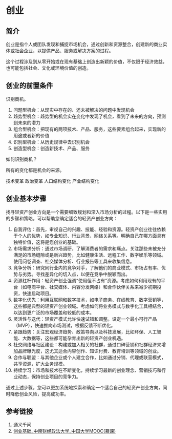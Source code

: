 # 创业


## 简介

创业是指个人或团队发现和捕捉市场机会，通过创新和资源整合，创建新的商业实体或社会企业，以提供产品、服务或解决方案的过程。

这个过程涉及到从零开始或在现有基础上创造出新颖的价值，不仅限于经济效益，也可能包括社会、文化或环境价值的创造。


## 创业的前置条件

识别商机。

1. 问题型机会：从现实中存在的、还未被解决的问题中发现机会
2. 趋势型机会：趋势型的机会实在变化中发现了机会，看到了未来的方向，预测到未来的潜力
3. 组合型机会：把现有的两项技术、产品、服务，这些要素组合起来，实现新的用途或者新的价值
4. 识别型机会：从历史规律中去识别机会
5. 创造型机会：创造新技术、产品、服务


如何识别商机？

所有的变化都是机会的来源。

技术变革
政治变革
人口结构变化
产业结构变化

## 创业基本步骤

找寻轻资产创业方向是一个需要细致规划和深入市场分析的过程。以下是一些实用的步骤和策略，可以帮助您确定适合的轻资产创业方向：

1. 自我评估：首先，审视自己的兴趣、技能、经验和资源。轻资产创业往往依赖于个人的优势，如专业知识、行业背景、网络关系等。明确自己在哪方面具有独特价值，这将是您创业的基础。
2. 市场需求分析：通过市场调研，了解消费者的需求和痛点。关注那些未被充分满足的市场缝隙或是新兴趋势，比如健康生活、远程工作、数字娱乐等领域。使用问卷调查、社交媒体分析、行业报告等工具来收集信息。
3. 竞争分析：研究同行业内的竞争对手，了解他们的商业模式、市场占有率、优势与劣势。寻找差异化的切入点，以便在竞争中脱颖而出。
4. 资源杠杆作用：轻资产创业强调“使用但不占有”资源。考虑如何利用现有的平台（如电商平台、社交媒体、内容分发网络）和合作伙伴关系来减少初期投资，快速启动项目。
5. 数字化优先：利用互联网和数字技术，如电子商务、在线教育、数字营销等，这些都是典型的轻资产创业领域。考虑如何将业务模式与数字化工具相结合，以达到更广泛的市场覆盖和较低的成本。
6. 灵活性与迭代：轻资产模式允许快速试错和调整。设定一个最小可行产品（MVP），快速推向市场测试，根据反馈不断优化。
7. 紧跟趋势：关注宏观经济趋势、政策导向以及科技发展，比如环保、人工智能、大数据等，这些都可能孕育出新的轻资产创业机遇。
8. 社交网络与社区建设：构建或加入相关的社群，通过口碑营销和社群经济来增加品牌曝光度，这尤其适合内容创作、知识付费、教育培训等领域的创业。
9. 合作与联盟：与其他企业或个人建立合作，比如通过分销、代理或联营模式，共享资源，扩大业务规模。
10. 持续学习：市场和技术在不断变化，持续学习最新的创业理念、营销技巧和行业动态，保持创业项目的竞争力。

通过上述步骤，您可以更加系统地探索和确定一个适合自己的轻资产创业方向，同时降低创业风险，提高成功率。


## 参考链接

1. 通义千问
2. [创业基础\_中南财经政法大学\_中国大学MOOC(慕课)](https://www.icourse163.org/course/ZUEL-1002012010?from=searchPage&outVendor=zw_mooc_pcssjg_)